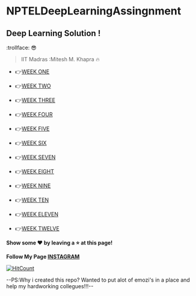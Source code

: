 # NPTELDeepLearningAssingnment
## Deep Learning Solution !
:trollface: :sunglasses: 

>IIT Madras :Mitesh M. Khapra :fire:	

- :point_right:[WEEK ONE](https://github.com/aryanc55/NPTELDeepLearningAssingnment/blob/master/DEEP_LEARNING_ASSIGNMENT1_SOLUTIONS.pdf)

- :point_right:[WEEK TWO](https://github.com/aryanc55/NPTELDeepLearningAssingnment/blob/master/DEEP_LEARNING_ASSIGNMENT2_SOLUTIONS.pdf)

- :point_right:[WEEK THREE](https://github.com/aryanc55/NPTELDeepLearningAssingnment/blob/master/DEEP_LEARNING_ASSIGNMENT3_SOLUTIONS.pdf)
   
- :point_right:[WEEK FOUR](https://github.com/aryanc55/NPTELDeepLearningAssingnment/blob/master/DEEP_LEARNING_ASSIGNMENT4_SOLUTIONS.pdf)
- :point_right:[WEEK FIVE](https://github.com/aryanc55/NPTELDeepLearningAssingnment/blob/master/DEEP_LEARNING_ASSIGNMENT5_SOLUTIONS.pdf)

- :point_right:[WEEK SIX](https://github.com/aryanc55/NPTELDeepLearningAssingnment/blob/master/DEEP_LEARNING_ASSIGNMENT6_SOLUTIONS.pdf)

- :point_right:[WEEK SEVEN](https://github.com/aryanc55/NPTELDeepLearningAssingnment/blob/master/DEEP_LEARNING_ASSIGNMENT7_SOLUTIONS.pdf)

- :point_right:[WEEK EIGHT](https://github.com/aryanc55/NPTELDeepLearningAssingnment/blob/master/DEEP_LEARNING_ASSIGNMENT8_SOLUTIONS.pdf)
  
- :point_right:[WEEK NINE](https://github.com/aryanc55/NPTELDeepLearningAssingnment/blob/master/DEEP_LEARNING_ASSIGNMENT9_SOLUTIONS.pdf)
   
- :point_right:[WEEK TEN](https://github.com/aryanc55/NPTELDeepLearningAssingnment/blob/master/DEEP_LEARNING_ASSIGNMENT10_SOLUTIONS.pdf)
  
- :point_right:[WEEK ELEVEN](https://github.com/aryanc55/NPTELDeepLearningAssingnment/blob/master/DEEP_LEARNING_ASSIGNMENT11_SOLUTIONS.pdf)   

- :point_right:[WEEK TWELVE](https://github.com/aryanc55/NPTELDeepLearningAssingnment/blob/master/DEEP_LEARNING_ASSIGNMENT12_SOLUTIONS.pdf)
 
 
 **Show some :heart: by leaving a :star: at this page!**  </br>
 
 **Follow My Page [INSTAGRAM](https://www.instagram.com/bdcoe/)** </br>




[![HitCount](http://hits.dwyl.com/bdcoe/https://githubcom/aryanc55/NPTELDeepLearningAssingnment.svg)](http://hits.dwyl.com/bdcoe/https://githubcom/aryanc55/NPTELDeepLearningAssingnment)   </br>


--PS:Why i created this repo? Wanted to put alot of emozi's in a place and help my hardworking collegues!!!--
